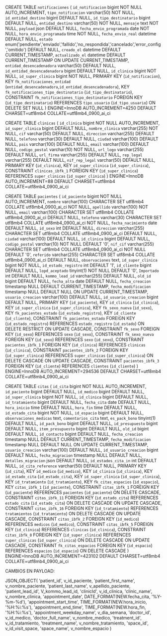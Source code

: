 CREATE TABLE `notificaciones` (
  `id_notificacion` bigint NOT NULL AUTO_INCREMENT,
  `tipo_notificacion` varchar(50) NOT NULL,
  `id_entidad_destino` bigint DEFAULT NULL,
  `id_tipo_destinatario` bigint DEFAULT NULL,
  `entidad_destino` varchar(50) NOT NULL,
  `mensaje` text NOT NULL,
  `payload` json DEFAULT NULL,
  `fecha_envio_programada` date NOT NULL,
  `hora_envio_programada` time NOT NULL,
  `fecha_envio_real` datetime DEFAULT NULL,
  `estado` enum('pendiente','enviado','fallido','no_respondida','cancelado','error_config','omitido') DEFAULT NULL,
  `creado_el` datetime DEFAULT CURRENT_TIMESTAMP,
  `actualizado_el` datetime DEFAULT CURRENT_TIMESTAMP ON UPDATE CURRENT_TIMESTAMP,
  `entidad_desencadenadora` varchar(50) DEFAULT NULL,
  `id_entidad_desencadenadora` bigint DEFAULT NULL,
  `id_clinica` bigint NOT NULL,
  `id_super_clinica` bigint NOT NULL,
  PRIMARY KEY (`id_notificacion`),
  KEY `fk_notificaciones_entidad` (`entidad_desencadenadora`,`id_entidad_desencadenadora`),
  KEY `fk_notificaciones_tipo_destinatario` (`id_tipo_destinatario`),
  CONSTRAINT `fk_notificaciones_tipo_destinatario` FOREIGN KEY (`id_tipo_destinatario`) REFERENCES `tipo_usuario` (`id_tipo_usuario`) ON DELETE SET NULL
) ENGINE=InnoDB AUTO_INCREMENT=4250 DEFAULT CHARSET=utf8mb4 COLLATE=utf8mb4_0900_ai_ci


CREATE TABLE `clinicas` (
  `id_clinica` bigint NOT NULL AUTO_INCREMENT,
  `id_super_clinica` bigint DEFAULT NULL,
  `nombre_clinica` varchar(255) NOT NULL,
  `cif` varchar(50) DEFAULT NULL,
  `direccion` varchar(255) DEFAULT NULL,
  `telefono` varchar(30) DEFAULT NULL,
  `ciudad` varchar(100) DEFAULT NULL,
  `pais` varchar(100) DEFAULT NULL,
  `email` varchar(100) DEFAULT NULL,
  `codigo_postal` varchar(10) NOT NULL,
  `url_logo` varchar(255) DEFAULT NULL,
  `url_firma` varchar(255) DEFAULT NULL,
  `rep_legal` varchar(255) DEFAULT NULL,
  `nif_rep_legal` varchar(50) DEFAULT NULL,
  PRIMARY KEY (`id_clinica`),
  KEY `id_super_clinica` (`id_super_clinica`),
  CONSTRAINT `clinicas_ibfk_1` FOREIGN KEY (`id_super_clinica`) REFERENCES `super_clinicas` (`id_super_clinica`)
) ENGINE=InnoDB AUTO_INCREMENT=88 DEFAULT CHARSET=utf8mb4 COLLATE=utf8mb4_0900_ai_ci


CREATE TABLE `pacientes` (
  `id_paciente` bigint NOT NULL AUTO_INCREMENT,
  `nombre` varchar(100) CHARACTER SET utf8mb4 COLLATE utf8mb4_0900_ai_ci NOT NULL,
  `apellido` varchar(100) NOT NULL,
  `email` varchar(100) CHARACTER SET utf8mb4 COLLATE utf8mb4_0900_ai_ci DEFAULT NULL,
  `telefono` varchar(30) CHARACTER SET utf8mb4 COLLATE utf8mb4_0900_ai_ci NOT NULL,
  `fecha_nacimiento` date DEFAULT NULL,
  `id_sexo` int DEFAULT NULL,
  `direccion` varchar(255) CHARACTER SET utf8mb4 COLLATE utf8mb4_0900_ai_ci DEFAULT NULL,
  `ciudad` varchar(100) DEFAULT NULL,
  `id_clinica` bigint DEFAULT NULL,
  `codigo_postal` varchar(10) NOT NULL DEFAULT '0',
  `nif_cif` varchar(255) CHARACTER SET utf8mb4 COLLATE utf8mb4_0900_ai_ci NOT NULL DEFAULT '0',
  `referido` varchar(255) CHARACTER SET utf8mb4 COLLATE utf8mb4_0900_ai_ci DEFAULT NULL,
  `observaciones` text,
  `id_super_clinica` bigint NOT NULL,
  `id_estado_registro` int DEFAULT '1',
  `id_cliente` bigint DEFAULT NULL,
  `lopd_aceptado` tinyint(1) NOT NULL DEFAULT '0',
  `Importado` int DEFAULT NULL,
  `kommo_lead_id` varchar(255) DEFAULT NULL,
  `old_id` bigint DEFAULT NULL,
  `fecha_alta` date DEFAULT NULL,
  `fecha_creacion` timestamp NULL DEFAULT CURRENT_TIMESTAMP,
  `fecha_modificacion` timestamp NULL DEFAULT NULL ON UPDATE CURRENT_TIMESTAMP,
  `usuario_creacion` varchar(100) DEFAULT NULL,
  `id_usuario_creacion` bigint DEFAULT NULL,
  PRIMARY KEY (`id_paciente`),
  KEY `id_clinica` (`id_clinica`),
  KEY `id_super_clinica` (`id_super_clinica`),
  KEY `fk_sexo_nueva` (`id_sexo`),
  KEY `fk_pacientes_estado` (`id_estado_registro`),
  KEY `id_cliente` (`id_cliente`),
  CONSTRAINT `fk_pacientes_estado` FOREIGN KEY (`id_estado_registro`) REFERENCES `estado_registro` (`id_estado`) ON DELETE RESTRICT ON UPDATE CASCADE,
  CONSTRAINT `fk_sexo` FOREIGN KEY (`id_sexo`) REFERENCES `sexo` (`id_sexo`),
  CONSTRAINT `fk_sexo_nueva` FOREIGN KEY (`id_sexo`) REFERENCES `sexo` (`id_sexo`),
  CONSTRAINT `pacientes_ibfk_1` FOREIGN KEY (`id_clinica`) REFERENCES `clinicas` (`id_clinica`),
  CONSTRAINT `pacientes_ibfk_2` FOREIGN KEY (`id_super_clinica`) REFERENCES `super_clinicas` (`id_super_clinica`) ON DELETE CASCADE ON UPDATE CASCADE,
  CONSTRAINT `pacientes_ibfk_3` FOREIGN KEY (`id_cliente`) REFERENCES `clientes` (`id_cliente`)
) ENGINE=InnoDB AUTO_INCREMENT=294536 DEFAULT CHARSET=utf8mb4 COLLATE=utf8mb4_0900_ai_ci


CREATE TABLE `citas` (
  `id_cita` bigint NOT NULL AUTO_INCREMENT,
  `id_paciente` bigint DEFAULT NULL,
  `id_medico` bigint DEFAULT NULL,
  `id_super_clinica` bigint NOT NULL,
  `id_clinica` bigint DEFAULT NULL,
  `id_tratamiento` bigint DEFAULT NULL,
  `fecha_cita` date DEFAULT NULL,
  `hora_inicio` time DEFAULT NULL,
  `hora_fin` time DEFAULT NULL,
  `id_estado_cita` bigint NOT NULL,
  `id_espacio` bigint DEFAULT NULL,
  `observaciones_medicas` text,
  `comentarios_cita` text,
  `es_pack_bono` tinyint(1) DEFAULT NULL,
  `id_pack_bono` bigint DEFAULT NULL,
  `id_presupuesto` bigint DEFAULT NULL,
  `item_presupuesto` bigint DEFAULT NULL,
  `old_id` bigint DEFAULT NULL,
  `id_contacto` bigint DEFAULT NULL,
  `fecha_creacion` timestamp NULL DEFAULT CURRENT_TIMESTAMP,
  `fecha_modificacion` timestamp NULL DEFAULT NULL ON UPDATE CURRENT_TIMESTAMP,
  `usuario_creacion` varchar(100) DEFAULT NULL,
  `id_usuario_creacion` bigint DEFAULT NULL,
  `fecha_migracion` timestamp NULL DEFAULT NULL,
  `detalles_migracion` json DEFAULT NULL,
  `id_estados_cita_in` int DEFAULT NULL,
  `id_cita_reference` varchar(50) DEFAULT NULL,
  PRIMARY KEY (`id_cita`),
  KEY `id_medico` (`id_medico`),
  KEY `id_clinica` (`id_clinica`),
  KEY `id_estado_cita` (`id_estado_cita`),
  KEY `id_super_clinica` (`id_super_clinica`),
  KEY `id_tratamiento` (`id_tratamiento`),
  KEY `fk_citas_espacios` (`id_espacio`),
  KEY `citas_ibfk_1` (`id_paciente`),
  CONSTRAINT `citas_ibfk_1` FOREIGN KEY (`id_paciente`) REFERENCES `pacientes` (`id_paciente`) ON DELETE CASCADE,
  CONSTRAINT `citas_ibfk_11` FOREIGN KEY (`id_estado_cita`) REFERENCES `estado_cita` (`id_estado_cita`) ON DELETE CASCADE ON UPDATE CASCADE,
  CONSTRAINT `citas_ibfk_16` FOREIGN KEY (`id_tratamiento`) REFERENCES `tratamientos` (`id_tratamiento`) ON DELETE CASCADE ON UPDATE CASCADE,
  CONSTRAINT `citas_ibfk_2` FOREIGN KEY (`id_medico`) REFERENCES `medicos` (`id_medico`),
  CONSTRAINT `citas_ibfk_5` FOREIGN KEY (`id_clinica`) REFERENCES `clinicas` (`id_clinica`),
  CONSTRAINT `citas_ibfk_8` FOREIGN KEY (`id_super_clinica`) REFERENCES `super_clinicas` (`id_super_clinica`) ON DELETE CASCADE ON UPDATE CASCADE,
  CONSTRAINT `fk_citas_espacios` FOREIGN KEY (`id_espacio`) REFERENCES `espacios` (`id_espacio`) ON DELETE CASCADE
) ENGINE=InnoDB AUTO_INCREMENT=423102 DEFAULT CHARSET=utf8mb4 COLLATE=utf8mb4_0900_ai_ci


CAMBIOS EN PAYLOAD:

JSON_OBJECT(
  'patient_id', v_id_paciente,
  'patient_first_name', v_nombre_paciente,
  'patient_last_name', v_apellido_paciente,
  'patient_lead_id', V_kommo_lead_id,
  'clinicId', v_id_clinica,
  'clinic_name', v_nombre_clinica,
  'appointment_date', DATE_FORMAT(NEW.fecha_cita, '%Y-%m-%d'),
  'appointment_start_time', TIME_FORMAT(NEW.hora_inicio, '%H:%i:%s'),
  'appointment_end_time', TIME_FORMAT(NEW.hora_fin, '%H:%i:%s'),
  'appointment_weekday_name', v_dia_semana,
  'doctor_id', v_id_medico,
  'doctor_full_name', v_nombre_medico,
  'treatment_id', v_id_tratamiento,
  'treatment_name', v_nombre_tratamiento,
  'space_id', v_id_visit_space,
  'space_name', v_nombre_espacio
)
